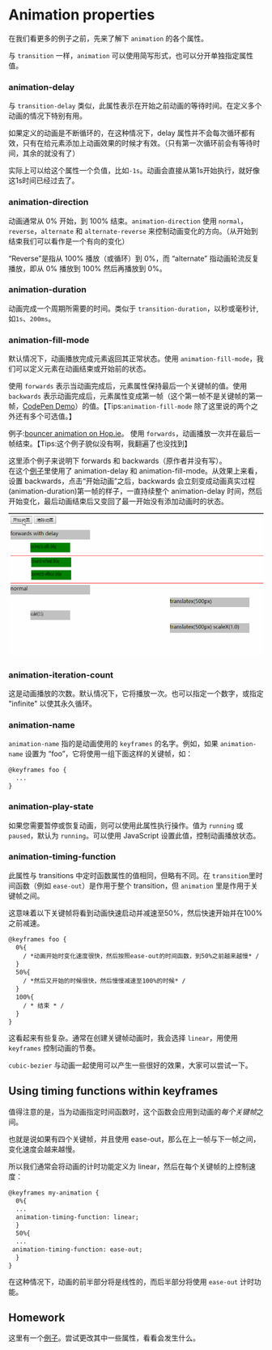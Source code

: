 # Animation properties

在我们看更多的例子之前，先来了解下 `animation` 的各个属性。

与 `transition` 一样，`animation` 可以使用简写形式，也可以分开单独指定属性值。

### animation-delay

与 `transition-delay` 类似，此属性表示在开始之前动画的等待时间。在定义多个动画的情况下特别有用。

如果定义的动画是不断循环的，在这种情况下，delay 属性并不会每次循环都有效，只有在给元素添加上动画效果的时候才有效。（只有第一次循环前会有等待时间，其余的就没有了）

实际上可以给这个属性一个负值，比如`-1s`。动画会直接从第1s开始执行，就好像这1s时间已经过去了。

### animation-direction

动画通常从 0% 开始，到 100% 结束。`animation-direction` 使用 `normal`，`reverse`，`alternate` 和 `alternate-reverse` 来控制动画变化的方向。（从开始到结束我们可以看作是一个有向的变化）

“Reverse”是指从 100% 播放（或循环）到 0%，而 “alternate” 指动画轮流反复播放，即从 0% 播放到 100% 然后再播放到 0%。

### animation-duration

动画完成一个周期所需要的时间。类似于 `transition-duration`，以秒或毫秒计,如`1s`、`200ms`。

### animation-fill-mode

默认情况下，动画播放完成元素返回其正常状态。使用 `animation-fill-mode`，我们可以定义元素在动画结束或开始前的状态。

使用 `forwards` 表示当动画完成后，元素属性保持最后一个关键帧的值。使用 `backwards` 表示动画完成后，元素属性变成第一帧（这个第一帧不是关键帧的第一帧，[CodePen Demo](https://codepen.io/jiangxiaoxin/pen/QzWYwG)）的值。【Tips:`animation-fill-mode` 除了这里说的两个之外还有多个可选值。】

例子:[bouncer animation on Hop.ie](http://hop.ie/)。 使用 `forwards`，动画播放一次并在最后一帧结束。【Tips:这个例子貌似没有啊，我翻遍了也没找到】

这里添个例子来说明下 forwards 和 backwards（原作者并没有写）。  
在这个[例子](https://codepen.io/jiangxiaoxin/pen/QzWYwG)里使用了 animation-delay 和 animation-fill-mode。从效果上来看，设置 backwards，点击“开始动画”之后，backwards 会立刻变成动画真实过程(animation-duration)第一帧的样子，一直持续整个 animation-delay 时间，然后开始变化，最后动画结束后又变回了最一开始没有添加动画时的状态。

![](images/animation-fill-mode.gif)

### animation-iteration-count

这是动画播放的次数。默认情况下，它将播放一次。也可以指定一个数字，或指定 "infinite" 以使其永久循环。

### animation-name

`animation-name` 指的是动画使用的 `keyframes` 的名字。例如，如果 `animation-name` 设置为 “foo”，它将使用一组下面这样的关键帧，如：

    @keyframes foo {
      ...
    }

### animation-play-state

如果您需要暂停或恢复动画，则可以使用此属性执行操作。值为 `running` 或 `paused`，默认为 `running`。可以使用 JavaScript 设置此值，控制动画播放状态。

### animation-timing-function

此属性与 transitions 中定时函数属性的值相同，但略有不同。在 `transition`里时间函数（例如 `ease-out`）是作用于整个 transition，但 `animation` 里是作用于关键帧之间。

这意味着以下关键帧将看到动画快速启动并减速至50%，然后快速开始并在100%之前减速。

    @keyframes foo {
      0%{
        / *动画开始时变化速度很快，然后按照ease-out的时间函数，到50%之前越来越慢* /
      }
      50%{
        / *然后又开始的时候很快，然后慢慢减速至100%的时候* /
      }
      100%{
        / * 结束 * /
      }
    }

这看起来有些复杂。通常在创建关键帧动画时，我会选择 `linear`，用使用 `keyframes` 控制动画的节奏。

`cubic-bezier` 与动画一起使用可以产生一些很好的效果，大家可以尝试一下。

## Using timing functions within keyframes

值得注意的是，当为动画指定时间函数时，这个函数会应用到动画的*每个关键帧*之间。

也就是说如果有四个关键帧，并且使用 ease-out，那么在上一帧与下一帧之间，变化速度会越来越慢。

所以我们通常会将动画的计时功能定义为 linear，然后在每个关键帧的上控制速度：

    @keyframes my-animation {
      0%{
      ...
      animation-timing-function: linear;
      }
      50%{
      ...
     animation-timing-function: ease-out;
      }
    }

在这种情况下，动画的前半部分将是线性的，而后半部分将使用 `ease-out` 计时功能。

## Homework

这里有一个[例子](http://codepen.io/donovanh/pen/MYMJRd?editors=010)。尝试更改其中一些属性，看看会发生什么。
